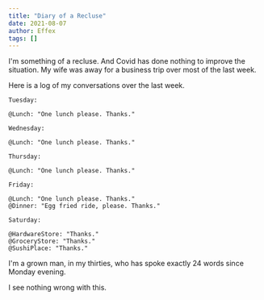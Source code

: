 ```yaml
---
title: "Diary of a Recluse"
date: 2021-08-07
author: Effex
tags: []
---
```


I'm something of a recluse. And Covid has done nothing to improve the situation. My wife was away for a business trip over most of the last week.

Here is a log of my conversations over the last week.

```
Tuesday:

@Lunch: "One lunch please. Thanks."

Wednesday:

@Lunch: "One lunch please. Thanks."

Thursday:

@Lunch: "One lunch please. Thanks."

Friday:

@Lunch: "One lunch please. Thanks."
@Dinner: "Egg fried ride, please. Thanks."

Saturday:

@HardwareStore: "Thanks."
@GroceryStore: "Thanks."
@SushiPlace: "Thanks."

```

I'm a grown man, in my thirties, who has spoke exactly 24 words since Monday evening.

I see nothing wrong with this.

